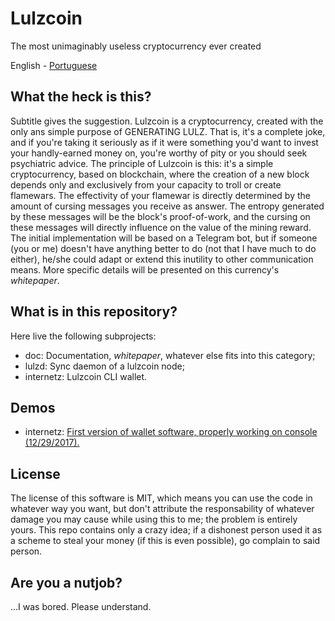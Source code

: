 # Lulzcoin
The most unimaginably useless cryptocurrency ever created

English - [Portuguese](README-ptbr.md)

## What the heck is this?
Subtitle gives the suggestion. Lulzcoin is a cryptocurrency, created with the only ans simple purpose of GENERATING LULZ. That is, it's a complete joke, and if you're taking it seriously as if it were something you'd want to invest your handly-earned money on, you're worthy of pity or you should seek psychiatric advice.
The principle of Lulzcoin is this: it's a simple cryptocurrency, based on blockchain, where the creation of a new block depends only and exclusively from your capacity to troll or create flamewars. The effectivity of your flamewar is directly determined by the amount of cursing messages you receive as answer. The entropy generated by these messages will be the block's proof-of-work, and the cursing on these messages will directly influence on the value of the mining reward.
The initial implementation will be based on a Telegram bot, but if someone (you or me) doesn't have anything better to do (not that I have much to do either), he/she could adapt or extend this inutility to other communication means.
More specific details will be presented on this currency's *whitepaper*.

## What is in this repository?
Here live the following subprojects:
- doc: Documentation, *whitepaper*, whatever else fits into this category;
- lulzd: Sync daemon of a lulzcoin node;
- internetz: Lulzcoin CLI wallet.

## Demos
- internetz: [First version of wallet software, properly working on console (12/29/2017).](https://asciinema.org/a/4RVIeANSLHC9bNFLEzcV6gVCO)

## License
The license of this software is MIT, which means you can use the code in whatever way you want, but don't attribute the responsability of whatever damage you may cause while using this to me; the problem is entirely yours. This repo contains only a crazy idea; if a dishonest person used it as a scheme to steal your money (if this is even possible), go complain to said person.

## Are you a nutjob?
...I was bored. Please understand.
